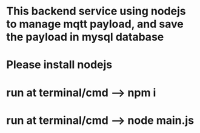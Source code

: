 # This backend service using nodejs to manage mqtt payload, and save the payload in mysql database
# Please install nodejs 
# run at terminal/cmd --> npm i
# run at terminal/cmd --> node main.js 